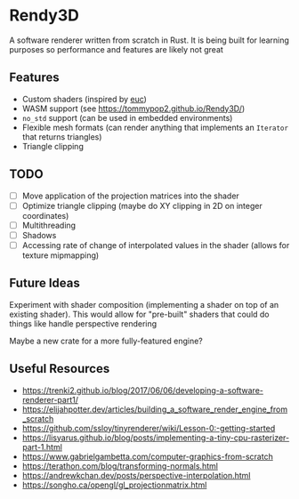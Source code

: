 # Rendy3D

A software renderer written from scratch in Rust.
It is being built for learning purposes so performance and features are likely not great

## Features

- Custom shaders (inspired by [euc](https://github.com/zesterer/euc))
- WASM support (see <https://tommypop2.github.io/Rendy3D/>)
- `no_std` support (can be used in embedded environments)
- Flexible mesh formats (can render anything that implements an `Iterator` that returns triangles)
- Triangle clipping

## TODO

- [ ] Move application of the projection matrices into the shader
- [ ] Optimize triangle clipping (maybe do XY clipping in 2D on integer coordinates)
- [ ] Multithreading
- [ ] Shadows
- [ ] Accessing rate of change of interpolated values in the shader (allows for texture mipmapping)

## Future Ideas

Experiment with shader composition (implementing a shader on top of an existing shader). This would allow for "pre-built" shaders that could do things like handle perspective rendering

Maybe a new crate for a more fully-featured engine?

## Useful Resources

- <https://trenki2.github.io/blog/2017/06/06/developing-a-software-renderer-part1/>
- <https://elijahpotter.dev/articles/building_a_software_render_engine_from_scratch>
- <https://github.com/ssloy/tinyrenderer/wiki/Lesson-0:-getting-started>
- <https://lisyarus.github.io/blog/posts/implementing-a-tiny-cpu-rasterizer-part-1.html>
- <https://www.gabrielgambetta.com/computer-graphics-from-scratch>
- <https://terathon.com/blog/transforming-normals.html>
- <https://andrewkchan.dev/posts/perspective-interpolation.html>
- <https://songho.ca/opengl/gl_projectionmatrix.html>
